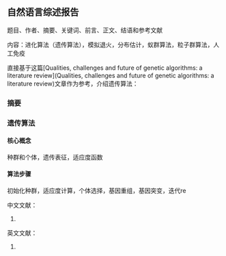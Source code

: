 ## 自然语言综述报告

题目、作者、摘要、关键词、前言、正文、结语和参考文献

内容：进化算法（遗传算法），模拟退火，分布估计，蚁群算法，粒子群算法，人工免疫

直接基于这篇[Qualities, challenges and future of genetic
algorithms: a literature review](Qualities, challenges and future of genetic
algorithms: a literature review)文章作为参考，介绍遗传算法：

### 摘要

### 遗传算法

#### 核心概念

种群和个体，遗传表征，适应度函数

#### 算法步骤

初始化种群，适应度计算，个体选择，基因重组，基因突变，迭代re

中文文献：

1. 

英文文献：

1. 